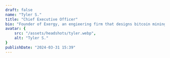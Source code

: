 ```yaml
---
draft: false
name: "Tyler S."
title: "Chief Executive Officer"
bio: "Founder of Exergy, an engieering firm that designs bitcoin mining systems for waste-heat reuse."
avatar: {
    src: "/assets/headshots/tyler.webp",
    alt: "Tyler S."
}
publishDate: "2024-03-31 15:39"
---
```


